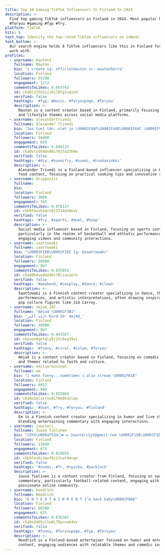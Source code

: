 ```yaml
---
title: Top 10 Gaming TikTok Influencers In Finland In 2024
description: >-
  Find top gaming TikTok influencers in Finland in 2024. Most popular hashtags:
  #foryou #gaming #fyp #fry.
platform: TikTok
hits: 8
text_top: Identify the top-rated TikTok influencers on inBeat.
text_bottom: >-
  Our search engine holds 8 TikTok influencers like this in Finland for you to
  work with.
profiles:
  - username: mauton1
    fullname: Mauton
    bio: 'i create ig: officialmauton sc: mautonherra'
    location: Finland
    followers: 55200
    engagement: 1212
    commentsToLikes: 0.054743
    id: cka6l225d1cji0i78tg1uqznd
    verified: false
    hashtags: '#fyp, #music, #foryoupage, #foryou'
    description: >-
      Mauton is a content creator based in Finland, primarily focusing on music
      and lifestyle themes across social media platforms.
  - username: alexandertrivedi
    fullname: Alexander Trivedi
    bio: "Jos luet tän, olet jo \U0001F4AF\U0001F44D\U0001F64C \U0001F91D alexander.arkiruokaa@gmail.com"
    location: Finland
    followers: 94400
    engagement: 659
    commentsToLikes: 0.040133
    id: cka0ols6h4dn00i78j5a25k9w
    verified: false
    hashtags: '#diy, #suomifry, #suomi, #ruokavinkki'
    description: >-
      Alexander Trivedi is a Finland-based influencer specializing in DIY and
      food content, focusing on practical cooking tips and innovative recipes.
  - username: drippiniii
    fullname: .
    bio: ''
    location: Finland
    followers: 3066
    engagement: 785
    commentsToLikes: 0.078137
    id: ckb9feuvb3qrc0j2314oh8nxy
    verified: false
    hashtags: '#fry, #sports, #duet, #hoop'
    description: >-
      Social media influencer based in Finland, focusing on sports content,
      particularly in the realms of basketball and athletic performance through
      engaging videos and community interactions.
  - username: saattowaki
    fullname: saattowaki
    bio: "\U0001F1EB\U0001F1EE Ig: @saattowaki"
    location: Finland
    followers: 20000
    engagement: 967
    commentsToLikes: 0.035052
    id: ckad9h4uadm240i78lixn1ern
    verified: false
    hashtags: '#weekend, #cosplay, #dance, #clown'
    description: >-
      Saattowaki is a Finnish content creator specializing in dance, themed
      performances, and artistic interpretations, often drawing inspiration from
      pop culture figures like Jim Carrey.
  - username: amjad_187
    fullname: "Amjad \U0001F3B1"
    bio: 'الله أكبر Kurd IG: 4mj4d_'
    location: Finland
    followers: 40900
    engagement: 867
    commentsToLikes: 0.043567
    id: ckauonmgntqly0j23i9xg39vi
    verified: false
    hashtags: '#funny, #viral, #islam, #foryou'
    description: >-
      Amjad is a content creator based in Finland, focusing on comedic themes
      and themes related to faith and culture.
  - username: emilierouvinen
    fullname: em
    bio: "i make funny...sometimes i also stream \U0001F618"
    location: Finland
    followers: 6852
    engagement: 999
    commentsToLikes: 0.025864
    id: cka0n1wlxxrnv0i78e0hdslqw
    verified: false
    hashtags: '#duet, #fry, #foryou, #finland'
    description: >-
      Em is a Finnish content creator specializing in humor and live streaming,
      blending entertaining commentary with engaging interactions.
  - username: juusteri_
    fullname: Juuso Tielinen
    bio: "COYG\U0001F534⚪❤️ ✉️ Juusteri1yt@gmail.com \U0001F1EB\U0001F1EE\U0001F1EB\U0001F1EE"
    location: Finland
    followers: 13600
    engagement: 674
    commentsToLikes: 0.029955
    id: ckb9feu6i3qnf0j23cwf4mcqo
    verified: false
    hashtags: '#suomi, #fr, #xyzcba, #packluck'
    description: >-
      Juuso Tielinen is a content creator from Finland, focusing on sports
      commentary, particularly football-related content, engaging with a
      passionate online community.
  - username: hoodr1ch
    fullname: Hoodrich
    bio: "E N T E R T A I N M E N T I’m back baby\U0001F608"
    location: Finland
    followers: 80300
    engagement: 625
    commentsToLikes: 0.036387
    id: cka0s3405jltw0i78pcnak4xv
    verified: false
    hashtags: '#funny, #foryoupage, #fyp, #foruyou'
    description: >-
      Hoodrich is a Finland-based entertainer focused on humor and entertainment
      content, engaging audiences with relatable themes and comedic insights.
---
```


